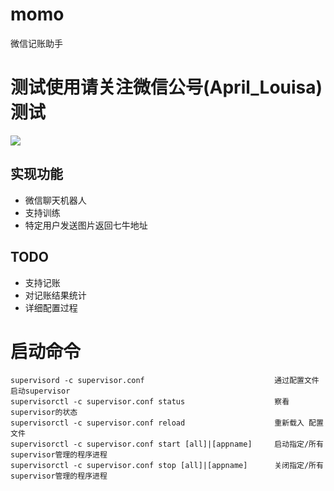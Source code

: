 # momo
微信记账助手

# 测试使用请关注微信公号(April_Louisa)测试

![](http://media.gusibi.mobi/Hy8XHexmzppNKuekLuGxWy8LjdGrQAzZA3mH_e9xltoiYgTFWdvlpZwGWxZESrbK)

## 实现功能

* 微信聊天机器人
* 支持训练
* 特定用户发送图片返回七牛地址

## TODO

* 支持记账
* 对记账结果统计
* 详细配置过程


# 启动命令

```
supervisord -c supervisor.conf                             通过配置文件启动supervisor
supervisorctl -c supervisor.conf status                    察看supervisor的状态
supervisorctl -c supervisor.conf reload                    重新载入 配置文件
supervisorctl -c supervisor.conf start [all]|[appname]     启动指定/所有 supervisor管理的程序进程
supervisorctl -c supervisor.conf stop [all]|[appname]      关闭指定/所有 supervisor管理的程序进程
```
